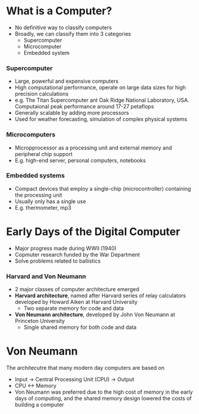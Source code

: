 # What is a Computer?

-   No definitive way to classify computers
-   Broadly, we can classify them into 3 categories
    -   Supercomputer
    -   Microcomputer
    -   Embedded system

### Supercomputer

-   Large, powerful and expensive computers
-   High computational performance, operate on large data sizes for high precision calculations
-   e.g. The Titan Supercomputer ant Oak Ridge National Laboratory, USA. Computaional peak performance around 17-27 petaflops
-   Generally scalable by adding more processors
-   Used for weather forecasting, simulation of complex physical systems

### Microcomputers

-   Micropprocessor as a processing unit and external memory and peripheral chip support
-   E.g. high-end server, personal computers, notebooks

### Embedded systems

-   Compact devices that employ a single-chip (microcontroller) containing the processing unit
-   Usually only has a single use
-   E.g. thermometer, mp3

# Early Days of the Digital Computer

-   Major progress made during WWII (1940)
-   Copmuter research funded by the War Department
-   Solve problems related to ballistics

### Harvard and Von Neumann

-   2 major classes of computer architecture emerged
-   **Harvard architecture**, named after Harvard series of relay calculators developed by Howard Aiken at Harvard University
    -   Two separate memory for code and data
-   **Von Neumann architecture**, developed by John Von Neumann at Princeton University
    -   Single shared memory for both code and data

# Von Neumann

The architecutre that many modern day computers are based on

-   Input -> Central Processing Unit (CPU) -> Output
-   CPU <-> Memory
-   Von Neumann was preferred due to the high cost of memory in the early days of computing, and the shared memory design lowered the costs of building a computer
